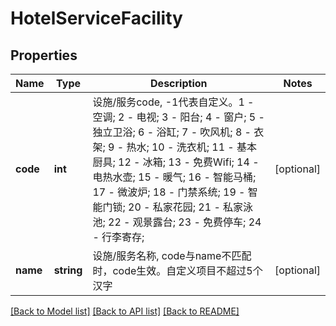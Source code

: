 # HotelServiceFacility

## Properties
Name | Type | Description | Notes
------------ | ------------- | ------------- | -------------
**code** | **int** | 设施/服务code, -1代表自定义。1 - 空调; 2 - 电视; 3 - 阳台; 4 - 窗户; 5 - 独立卫浴; 6 - 浴缸; 7 - 吹风机; 8 - 衣架; 9 - 热水; 10 - 洗衣机; 11 - 基本厨具; 12 - 冰箱; 13 - 免费Wifi; 14 - 电热水壶; 15 - 暖气; 16 - 智能马桶; 17 - 微波炉; 18 - 门禁系统; 19 - 智能门锁; 20 - 私家花园; 21 - 私家泳池; 22 - 观景露台; 23 - 免费停车; 24 - 行李寄存; | [optional] 
**name** | **string** | 设施/服务名称, code与name不匹配时，code生效。自定义项目不超过5个汉字 | [optional] 

[[Back to Model list]](../../README.md#documentation-for-models) [[Back to API list]](../../README.md#documentation-for-api-endpoints) [[Back to README]](../../README.md)

